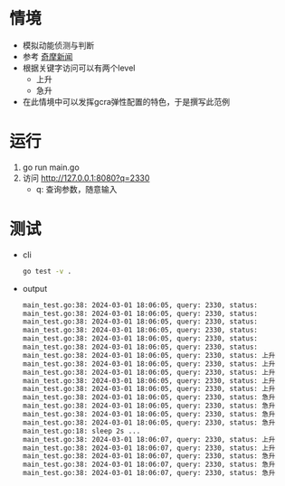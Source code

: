 # 情境
- 模拟动能侦测与判断
- 参考 [奇摩新闻](https://tw.news.yahoo.com/)
- 根据关键字访问可以有两个level
    - 上升
    - 急升
- 在此情境中可以发挥gcra弹性配置的特色，于是撰写此范例
# 运行
1. go run main.go
2. 访问 http://127.0.0.1:8080?q=2330
    - q: 查询参数，随意输入

# 测试
- cli
    ```bash
    go test -v .
    ```
- output
    ```bash
   main_test.go:38: 2024-03-01 18:06:05, query: 2330, status: 
    main_test.go:38: 2024-03-01 18:06:05, query: 2330, status: 
    main_test.go:38: 2024-03-01 18:06:05, query: 2330, status: 
    main_test.go:38: 2024-03-01 18:06:05, query: 2330, status: 
    main_test.go:38: 2024-03-01 18:06:05, query: 2330, status: 
    main_test.go:38: 2024-03-01 18:06:05, query: 2330, status: 
    main_test.go:38: 2024-03-01 18:06:05, query: 2330, status: 上升
    main_test.go:38: 2024-03-01 18:06:05, query: 2330, status: 上升
    main_test.go:38: 2024-03-01 18:06:05, query: 2330, status: 上升
    main_test.go:38: 2024-03-01 18:06:05, query: 2330, status: 上升
    main_test.go:38: 2024-03-01 18:06:05, query: 2330, status: 上升
    main_test.go:38: 2024-03-01 18:06:05, query: 2330, status: 急升
    main_test.go:38: 2024-03-01 18:06:05, query: 2330, status: 急升
    main_test.go:38: 2024-03-01 18:06:05, query: 2330, status: 急升
    main_test.go:38: 2024-03-01 18:06:05, query: 2330, status: 急升
    main_test.go:18: sleep 2s ...
    main_test.go:38: 2024-03-01 18:06:07, query: 2330, status: 上升
    main_test.go:38: 2024-03-01 18:06:07, query: 2330, status: 上升
    main_test.go:38: 2024-03-01 18:06:07, query: 2330, status: 急升
    main_test.go:38: 2024-03-01 18:06:07, query: 2330, status: 急升
    main_test.go:38: 2024-03-01 18:06:07, query: 2330, status: 急升
    ```